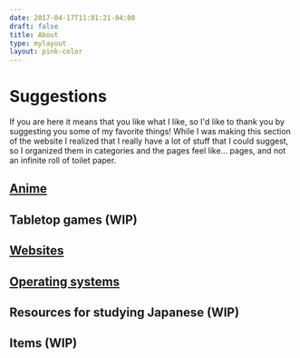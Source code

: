 ```yaml
---
date: 2017-04-17T11:01:21-04:00
draft: false
title: About
type: mylayout
layout: pink-color
---
```


# Suggestions

If you are here it means that you like what I like, so I'd like to thank you by suggesting you some of my favorite things!
While I was making this section of the website I realized that I really have a lot of stuff that I could suggest, so I organized them in categories and the pages feel like... pages, and not an infinite roll of toilet paper.

## [Anime](anime/)

## Tabletop games (WIP)

## [Websites](sites/)

## [Operating systems](oses/)

## Resources for studying Japanese (WIP)

## Items (WIP)
